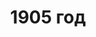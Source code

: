 ---
title: '1905 год'
# titleEnglish: ''
# dateStart: 2020
dateEnd: 2017
images: ['1905_год.jpg']
extra: 'бумага крафтовая, бумага канцелярская, гуашь, линер, белая ручка, коллаж'
size: 'А2'
# display: false
text: 'плакат составлен из четырёх частей (слева направо, сверху вниз): рёв локомотива, митинг, пулемётная очередь, роковое решение'
---